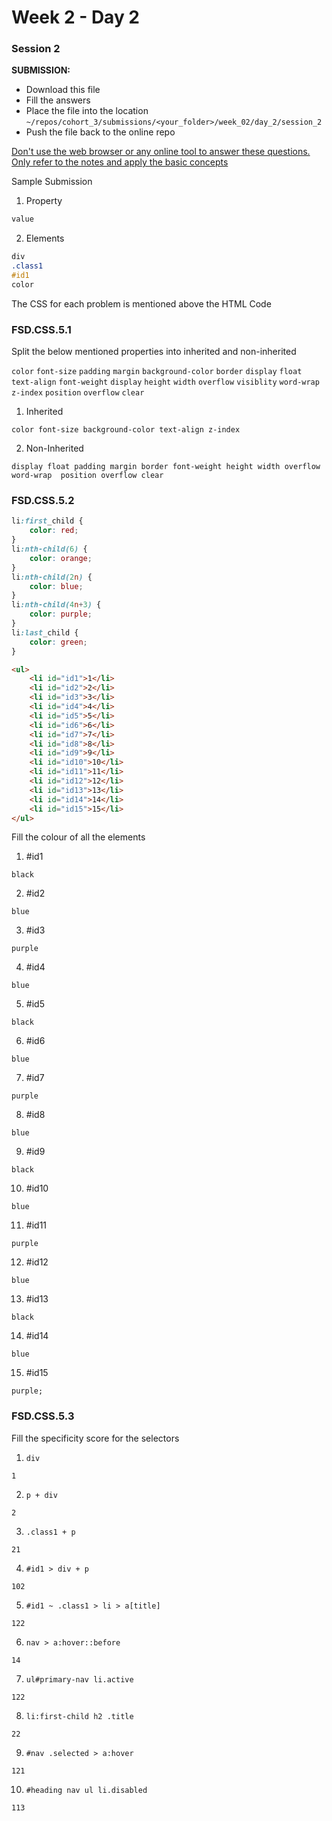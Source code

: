 # Week 2 - Day 2

### Session 2

**SUBMISSION:**

- Download this file
- Fill the answers
- Place the file into the location `~/repos/cohort_3/submissions/<your_folder>/week_02/day_2/session_2` 
- Push the file  back to the online repo

<u>Don't use the web browser or any online tool to answer these questions. Only refer to the notes and apply the basic concepts</u>

Sample Submission

1. Property
```css
value
```
2. Elements
```css
div
.class1
#id1
color
```

The CSS for each problem is mentioned above the HTML Code 



### FSD.CSS.5.1

Split the below mentioned properties into inherited and non-inherited

`color` `font-size` `padding` `margin` `background-color` `border` `display` `float` `text-align` `font-weight` `display` `height` `width` `overflow`  `visiblity` `word-wrap` `z-index` `position` `overflow` `clear`

1. Inherited
```
color font-size background-color text-align z-index
```
2. Non-Inherited
```
display float padding margin border font-weight height width overflow word-wrap  position overflow clear
```



### FSD.CSS.5.2

```css
li:first_child {
    color: red;
}
li:nth-child(6) {
    color: orange;
}
li:nth-child(2n) {
    color: blue;
}
li:nth-child(4n+3) {
    color: purple;
}
li:last_child {
    color: green;
}
```

```html
<ul>
    <li id="id1">1</li>
    <li id="id2">2</li>
    <li id="id3">3</li>
    <li id="id4">4</li>
    <li id="id5">5</li>
    <li id="id6">6</li>
    <li id="id7">7</li>
    <li id="id8">8</li>
    <li id="id9">9</li>
    <li id="id10">10</li>
    <li id="id11">11</li>
    <li id="id12">12</li>
    <li id="id13">13</li>
    <li id="id14">14</li>
    <li id="id15">15</li>
</ul>
```

Fill the colour of all the elements

1. #id1
```
black
```
2. #id2
```
blue
```
3. #id3
```
purple
```
4. #id4
```
blue
```
5. #id5
```
black
```
6. #id6
```
blue
```
7. #id7
```
purple
```
8. #id8
```
blue
```
9. #id9
```
black
```
10. #id10
```
blue
```
11. #id11
```
purple
```
12. #id12
```
blue
```
13. #id13
```
black
```
14. #id14
```
blue
```
15. #id15
```
purple;
```



### FSD.CSS.5.3

Fill the specificity score for the selectors

1. `div`
```
1
```
2. `p + div`
```
2
```
3. `.class1 + p`
```
21
```
4. `#id1 > div + p`
```
102
```
5. `#id1 ~ .class1 > li > a[title]`
```
122
```
6. `nav > a:hover::before`
```
14
```
7. `ul#primary-nav li.active`
```
122
```
8. `li:first-child h2 .title`
```
22 
```
9. `#nav .selected > a:hover`
```
121
```
10. `#heading nav ul li.disabled`
```
113
``` 